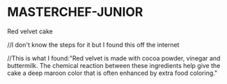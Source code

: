 # MASTERCHEF-JUNIOR
Red velvet cake


//I don't know the steps for it but I found this off the internet



//This is what I found:"Red velvet is made with cocoa powder, vinegar and buttermilk. The chemical reaction between these ingredients help give the cake a deep maroon color that is often enhanced by extra food coloring."
